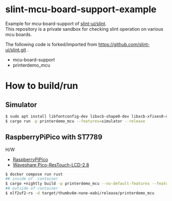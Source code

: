 # slint-mcu-board-support-example

Example for mcu-board-support of [slint-ui/slint](https://github.com/slint-ui/slint).  
This repository is a private sandbox for checking slint operation on various mcu boards.

The following code is forked/imported from https://github.com/slint-ui/slint.git .
* mcu-board-support
* printerdemo_mcu

# How to build/run

## Simulator

```bash
$ sudo apt install libfontconfig-dev libxcb-shape0-dev libxcb-xfixes0-dev libxkbcommon-dev libglu1-mesa-dev libudev-dev
$ cargo run -p printerdemo_mcu --features=simulator --release
```

## RaspberryPiPico with ST7789

H/W
* [RaspberryPiPico](https://www.switch-science.com/products/6900)
* [Waveshare Pico-ResTouch-LCD-2.8](https://www.switch-science.com/products/7331)

```bash
$ docker compose run rust
## inside of  container
$ cargo +nightly build -p printerdemo_mcu --no-default-features --features=mcu-board-support/pico-st7789 --target=thumbv6m-none-eabi --release
## outside of container
$ elf2uf2-rs -d target/thumbv6m-none-eabi/release/printerdemo_mcu
```

